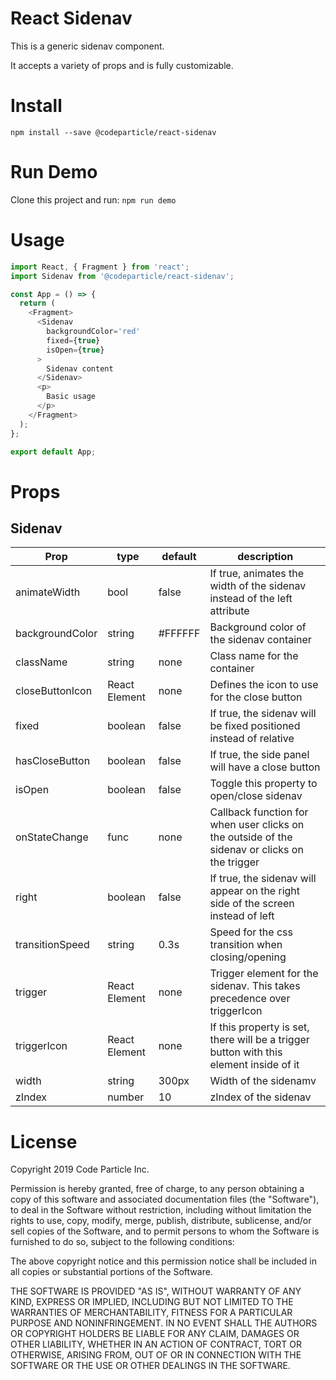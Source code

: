 <h1>React Sidenav</h1>

This is a generic sidenav component.

It accepts a variety of props and is fully customizable.

<h1>Install</h1>
<code>npm install --save @codeparticle/react-sidenav</code>

<h1>Run Demo</h1>
Clone this project and run:
<code>npm run demo</code>

<h1>Usage</h1>

```javascript
import React, { Fragment } from 'react';
import Sidenav from '@codeparticle/react-sidenav';

const App = () => {
  return (
    <Fragment>
      <Sidenav
        backgroundColor='red'
        fixed={true}
        isOpen={true}
      >
        Sidenav content
      </Sidenav>
      <p>
        Basic usage
      </p>
    </Fragment>
  );
};

export default App;
```

<h1>Props</h1>
<h2>Sidenav</h2>

Prop | type | default | description
---- | ---- | ------- | -----------
|animateWidth|bool|false|If true, animates the width of the sidenav instead of the left attribute|
|backgroundColor|string|#FFFFFF|Background color of the sidenav container|
|className|string|none|Class name for the container|
|closeButtonIcon|React Element|none|Defines the icon to use for the close button|
|fixed|boolean|false|If true, the sidenav will be fixed positioned instead of relative|
|hasCloseButton|boolean|false|If true, the side panel will have a close button|
|isOpen|boolean|false|Toggle this property to open/close sidenav|
|onStateChange|func|none|Callback function for when user clicks on the outside of the sidenav or clicks on the trigger|
|right|boolean|false|If true, the sidenav will appear on the right side of the screen instead of left
|transitionSpeed|string|0.3s|Speed for the css transition when closing/opening|
|trigger|React Element|none|Trigger element for the sidenav. This takes precedence over triggerIcon|
|triggerIcon|React Element|none|If this property is set, there will be a trigger button with this element inside of it|
|width|string|300px|Width of the sidenamv|
|zIndex|number|10|zIndex of the sidenav

<h1>License</h1>
Copyright 2019 Code Particle Inc.

Permission is hereby granted, free of charge, to any person obtaining a copy of this software and associated documentation files (the "Software"), to deal in the Software without restriction, including without limitation the rights to use, copy, modify, merge, publish, distribute, sublicense, and/or sell copies of the Software, and to permit persons to whom the Software is furnished to do so, subject to the following conditions:

The above copyright notice and this permission notice shall be included in all copies or substantial portions of the Software.

THE SOFTWARE IS PROVIDED "AS IS", WITHOUT WARRANTY OF ANY KIND, EXPRESS OR IMPLIED, INCLUDING BUT NOT LIMITED TO THE WARRANTIES OF MERCHANTABILITY, FITNESS FOR A PARTICULAR PURPOSE AND NONINFRINGEMENT. IN NO EVENT SHALL THE AUTHORS OR COPYRIGHT HOLDERS BE LIABLE FOR ANY CLAIM, DAMAGES OR OTHER LIABILITY, WHETHER IN AN ACTION OF CONTRACT, TORT OR OTHERWISE, ARISING FROM, OUT OF OR IN CONNECTION WITH THE SOFTWARE OR THE USE OR OTHER DEALINGS IN THE SOFTWARE.